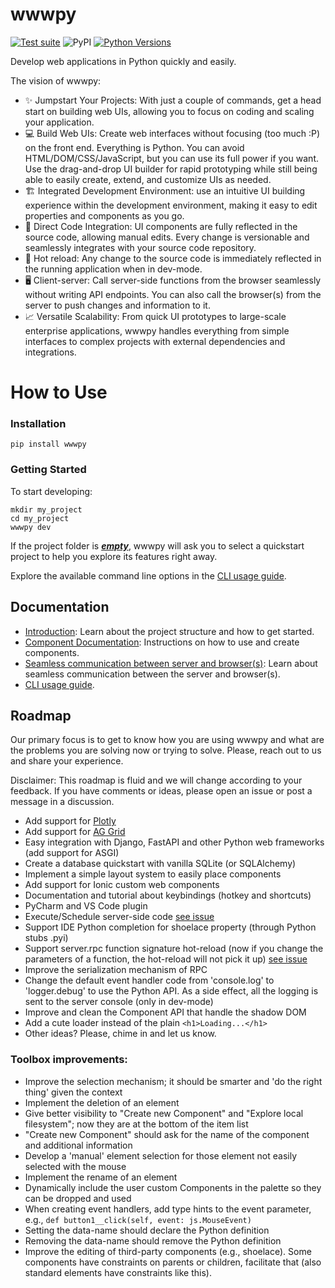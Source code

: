 # wwwpy

[python_versions]: https://img.shields.io/pypi/pyversions/wwwpy.svg?logo=python&logoColor=white

[![Test suite](https://github.com/wwwpy-labs/wwwpy/actions/workflows/ci.yml/badge.svg)](https://github.com/wwwpy-labs/wwwpy/actions/workflows/ci.yml)
![PyPI](https://img.shields.io/pypi/v/wwwpy)
[![Python Versions][python_versions]](https://pypi.org/project/wwwpy/)


Develop web applications in Python quickly and easily.

The vision of wwwpy:
- ✨ Jumpstart Your Projects: With just a couple of commands, get a head start on building web UIs, allowing you to focus on coding and scaling your application.
- 💻 Build Web UIs: Create web interfaces without focusing (too much :P) on the front end. Everything is Python. You can avoid HTML/DOM/CSS/JavaScript, but you can use its full power if you want. Use the drag-and-drop UI builder for rapid prototyping while still being able to easily create, extend, and customize UIs as needed.
- 🏗️ Integrated Development Environment: use an intuitive UI building experience within the development environment, making it easy to edit properties and components as you go.
- 🔗 Direct Code Integration: UI components are fully reflected in the source code, allowing manual edits. Every change is versionable and seamlessly integrates with your source code repository.
- 🔄 Hot reload: Any change to the source code is immediately reflected in the running application when in dev-mode.
- 🖥️ Client-server: Call server-side functions from the browser seamlessly without writing API endpoints. You can also call the browser(s) from the server to push changes and information to it.
- 📈 Versatile Scalability: From quick UI prototypes to large-scale enterprise applications, wwwpy handles everything from simple interfaces to complex projects with external dependencies and integrations.


# How to Use

### Installation

```
pip install wwwpy
```

### Getting Started
To start developing:

```
mkdir my_project
cd my_project
wwwpy dev
```

If the project folder is [**_empty_**](https://github.com/wwwpy-labs/wwwpy/blob/main/docs/introduction.md#quickstart-in-dev-mode), wwwpy will ask you to select a quickstart project to help you explore its features right away.

Explore the available command line options in the [CLI usage guide](https://github.com/wwwpy-labs/wwwpy/blob/main/docs/cli_usage.md).


## Documentation

* [Introduction](https://github.com/wwwpy-labs/wwwpy/blob/main/docs/introduction.md): Learn about the project structure and how to get started.
* [Component Documentation](https://github.com/wwwpy-labs/wwwpy/blob/main/docs/component.md): Instructions on how to use and create components.
* [Seamless communication between server and browser(s)](https://github.com/wwwpy-labs/wwwpy/blob/main/docs/rpc.md): Learn about seamless communication between the server and browser(s).
* [CLI usage guide](https://github.com/wwwpy-labs/wwwpy/blob/main/docs/cli_usage.md).

## Roadmap
Our primary focus is to get to know how you are using wwwpy and what are the problems you are solving now or trying to solve. 
Please, reach out to us and share your experience.

Disclaimer: This roadmap is fluid and we will change according to your feedback. If you have comments or ideas, please open an issue or post a message in a discussion.

- Add support for [Plotly](https://plotly.com/javascript/)
- Add support for [AG Grid](https://ag-grid.com) 
- Easy integration with Django, FastAPI and other Python web frameworks (add support for ASGI)
- Create a database quickstart with vanilla SQLite (or SQLAlchemy)
- Implement a simple layout system to easily place components
- Add support for Ionic custom web components
- Documentation and tutorial about keybindings (hotkey and shortcuts)
- PyCharm and VS Code plugin
- Execute/Schedule server-side code [see issue](https://github.com/wwwpy-labs/wwwpy/issues/3)
- Support IDE Python completion for shoelace property (through Python stubs .pyi)
- Support server.rpc function signature hot-reload (now if you change the parameters of a function, the hot-reload will not pick it up) [see issue](https://github.com/wwwpy-labs/wwwpy/issues/2) 
- Improve the serialization mechanism of RPC
- Change the default event handler code from 'console.log' to 'logger.debug' to use the Python API. As a side effect, all the logging is sent to the server console (only in dev-mode)
- Improve and clean the Component API that handle the shadow DOM
- Add a cute loader instead of the plain `<h1>Loading...</h1>`
- Other ideas? Please, chime in and let us know.


### Toolbox improvements:
- Improve the selection mechanism; it should be smarter and 'do the right thing' given the context
- Implement the deletion of an element
- Give better visibility to "Create new Component" and "Explore local filesystem"; now they are at the bottom of the item list
- "Create new Component" should ask for the name of the component and additional information
- Develop a 'manual' element selection for those element not easily selected with the mouse
- Implement the rename of an element
- Dynamically include the user custom Components in the palette so they can be dropped and used
- When creating event handlers, add type hints to the event parameter, e.g., `def button1__click(self, event: js.MouseEvent)`
- Setting the data-name should declare the Python definition
- Removing the data-name should remove the Python definition
- Improve the editing of third-party components (e.g., shoelace). Some components have constraints on parents or children, facilitate that (also standard elements have constraints like this).


